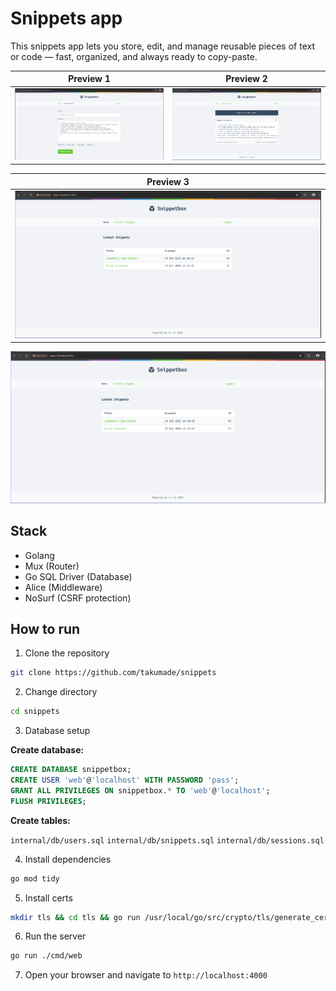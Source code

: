 # Snippets app
This snippets app lets you store, edit, and manage reusable pieces of text or code — fast, organized, and always ready to copy-paste.

| Preview 1 | Preview 2 |
|------------|------------|
| ![Snippets app preview 1](./assets/snippets2.png) | ![Snippets app preview 2](./assets/snippets3.png) |

| Preview 3 | 
|------------|
| ![Snippets app preview 3](./assets/snippets4.png) |

![Snippets snippets](./assets/snippets4.png)


## Stack
- Golang
- Mux (Router)
- Go SQL Driver (Database)
- Alice (Middleware)
- NoSurf (CSRF protection)

## How to run

1. Clone the repository

```bash
git clone https://github.com/takumade/snippets
```

2. Change directory

```bash
cd snippets
```


3. Database setup

**Create database:**

```sql
CREATE DATABASE snippetbox;
CREATE USER 'web'@'localhost' WITH PASSWORD 'pass';
GRANT ALL PRIVILEGES ON snippetbox.* TO 'web'@'localhost';
FLUSH PRIVILEGES;
```

**Create tables:**

`internal/db/users.sql`
`internal/db/snippets.sql`
`internal/db/sessions.sql`



4. Install dependencies

```bash
go mod tidy
```

5. Install certs

```bash
mkdir tls && cd tls && go run /usr/local/go/src/crypto/tls/generate_cert.go --rsa-bits=2048 --host=localhost
```

6. Run the server

```bash
go run ./cmd/web
```

7. Open your browser and navigate to `http://localhost:4000`

